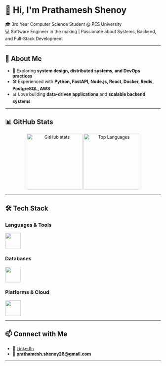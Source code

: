 # 👋 Hi, I'm Prathamesh Shenoy  

🎓 3rd Year Computer Science Student @ PES University  
💻 Software Engineer in the making | Passionate about Systems, Backend, and Full-Stack Development  

---

## 🚀 About Me  
- 🌱 Exploring **system design, distributed systems, and DevOps practices**  
- 🛠️ Experienced with **Python, FastAPI, Node.js, React, Docker, Redis, PostgreSQL, AWS**  
- 📊 Love building **data-driven applications** and **scalable backend systems**  

---

## 📊 GitHub Stats  

<p align="center">
  <img src="https://github-readme-stats.vercel.app/api?username=Prathameshshenoy&show_icons=true&theme=tokyonight" alt="GitHub stats" height="180"/>
  <img src="https://github-readme-stats.vercel.app/api/top-langs/?username=Prathameshshenoy&layout=compact&theme=tokyonight" alt="Top Languages" height="180"/>
</p>

---

## 🛠️ Tech Stack  

### Languages & Tools  
<p align="left">
  <img src="https://skillicons.dev/icons?i=python,c,js,html,css,react,nodejs,express,fastapi,nextjs,git,docker" height="50"/>
</p>

### Databases  
<p align="left">
  <img src="https://skillicons.dev/icons?i=postgres,mysql,mongodb,redis" height="50"/>
</p>

### Platforms & Cloud  
<p align="left">
  <img src="https://skillicons.dev/icons?i=aws" height="50"/>
</p>

---

## 📫 Connect with Me  
- 💼 [LinkedIn](https://linkedin.com/in/prathamesh-shenoy)  
- 📧 **prathamesh.shenoy28@gmail.com**  

---
